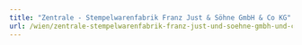 ```yaml
---
title: "Zentrale - Stempelwarenfabrik Franz Just & Söhne GmbH & Co KG"
url: /wien/zentrale-stempelwarenfabrik-franz-just-und-soehne-gmbh-und-co-kg/
---
```

